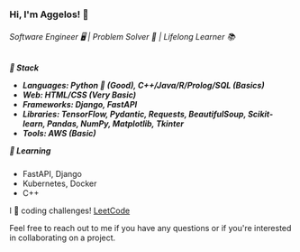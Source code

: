 <h3>Hi, I'm Aggelos! 👋</h3>

<h6>Software Engineer 🖥️ | Problem Solver 🧩 | Lifelong Learner 📚</h6>

<p>
<h5>🔧 Stack

- *Languages*: Python 🐍 (Good), C++/Java/R/Prolog/SQL (Basics)
- *Web*: HTML/CSS (Very Basic)
- *Frameworks*: Django, FastAPI
- *Libraries*: TensorFlow, Pydantic, Requests, BeautifulSoup, Scikit-learn, Pandas, NumPy, Matplotlib, Tkinter
- *Tools*: AWS (Basic)

🌱 Learning</h5>

- FastAPI, Django
- Kubernetes, Docker
- C++
</h5>
</p>

<p>I 💙 coding challenges! <a href="https://leetcode.com/papaggalos/">LeetCode</a></p>

<p>Feel free to reach out to me if you have any questions or if you're interested in collaborating on a project.</p>
